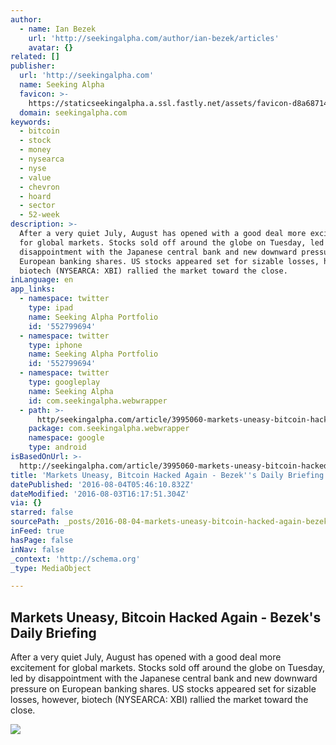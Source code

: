 ```yaml
---
author:
  - name: Ian Bezek
    url: 'http://seekingalpha.com/author/ian-bezek/articles'
    avatar: {}
related: []
publisher:
  url: 'http://seekingalpha.com'
  name: Seeking Alpha
  favicon: >-
    https://staticseekingalpha.a.ssl.fastly.net/assets/favicon-d8a68714f8b18f200bbdab463556289870b8fc0c008d85fda68e41ebfb724635.ico
  domain: seekingalpha.com
keywords:
  - bitcoin
  - stock
  - money
  - nysearca
  - nyse
  - value
  - chevron
  - hoard
  - sector
  - 52-week
description: >-
  After a very quiet July, August has opened with a good deal more excitement
  for global markets. Stocks sold off around the globe on Tuesday, led by
  disappointment with the Japanese central bank and new downward pressure on
  European banking shares. US stocks appeared set for sizable losses, however,
  biotech (NYSEARCA: XBI) rallied the market toward the close.
inLanguage: en
app_links:
  - namespace: twitter
    type: ipad
    name: Seeking Alpha Portfolio
    id: '552799694'
  - namespace: twitter
    type: iphone
    name: Seeking Alpha Portfolio
    id: '552799694'
  - namespace: twitter
    type: googleplay
    name: Seeking Alpha
    id: com.seekingalpha.webwrapper
  - path: >-
      http/seekingalpha.com/article/3995060-markets-uneasy-bitcoin-hacked-bezeks-daily-briefing?source=google_app_index
    package: com.seekingalpha.webwrapper
    namespace: google
    type: android
isBasedOnUrl: >-
  http://seekingalpha.com/article/3995060-markets-uneasy-bitcoin-hacked-bezeks-daily-briefing
title: 'Markets Uneasy, Bitcoin Hacked Again - Bezek''s Daily Briefing'
datePublished: '2016-08-04T05:46:10.832Z'
dateModified: '2016-08-03T16:17:51.304Z'
via: {}
starred: false
sourcePath: _posts/2016-08-04-markets-uneasy-bitcoin-hacked-again-bezeks-daily-briefin.md
inFeed: true
hasPage: false
inNav: false
_context: 'http://schema.org'
_type: MediaObject

---
```

<article style=""><h1>Markets Uneasy, Bitcoin Hacked Again - Bezek's Daily Briefing</h1><p>After a very quiet July, August has opened with a good deal more excitement for global markets. Stocks sold off around the globe on Tuesday, led by disappointment with the Japanese central bank and new downward pressure on European banking shares. US stocks appeared set for sizable losses, however, biotech (NYSEARCA: XBI) rallied the market toward the close.</p><img src="https://staticseekingalpha2.a.ssl.fastly.net/images/marketing_images/fair_use_logos_products/sacl_bitcoin_bitcoin.jpeg" /></article>